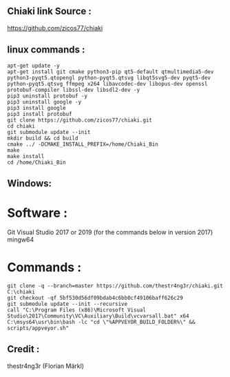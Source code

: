 ## Chiaki link Source : 
https://github.com/zicos77/chiaki

## linux commands :
```
apt-get update -y
apt-get install git cmake python3-pip qt5-default qtmultimedia5-dev python3-pyqt5.qtopengl python-pyqt5.qtsvg libqt5svg5-dev pyqt5-dev python-pyqt5.qtsvg ffmpeg x264 libavcodec-dev libopus-dev openssl protobuf-compiler libssl-dev libsdl2-dev -y
pip3 uninstall protobuf -y
pip3 uninstall google -y
pip3 install google
pip3 install protobuf
git clone https://github.com/zicos77/chiaki.git
cd chiaki
git submodule update --init
mkdir build && cd build
cmake ../ -DCMAKE_INSTALL_PREFIX=/home/Chiaki_Bin
make
make install
cd /home/Chiaki_Bin
```
## Windows:
# Software :
Git
Visual Studio 2017 or 2019 (for the commands below in version 2017)
mingw64
# Commands :
```
git clone -q --branch=master https://github.com/thestr4ng3r/chiaki.git C:\chiaki
git checkout -qf 5bf530d56df09bdab4c6bb0cf49106baff626c29
git submodule update --init --recursive
call "C:\Program Files (x86)\Microsoft Visual Studio\2017\Community\VC\Auxiliary\Build\vcvarsall.bat" x64
C:\msys64\usr\bin\bash -lc "cd \"%APPVEYOR_BUILD_FOLDER%\" && scripts/appveyor.sh"
```
## Credit :
thestr4ng3r (Florian Märkl)
